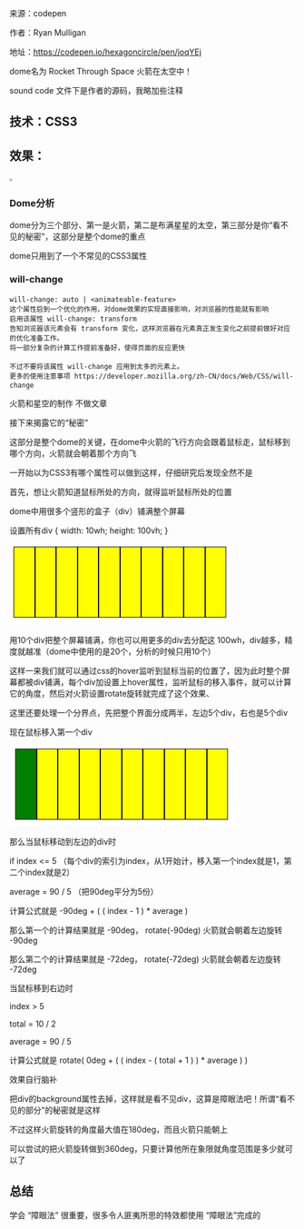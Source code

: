 

来源：codepen

作者：Ryan Mulligan

地址：https://codepen.io/hexagoncircle/pen/joqYEj

dome名为 Rocket Through Space  火箭在太空中！

sound code 文件下是作者的源码，我略加些注释





## 技术：CSS3

## 效果：

<img src="E:\Practice\CSS3 dome\Dome\Rocket Through Space\img\2020-07-24_220123.png" style="zoom:33%;" />



### Dome分析

dome分为三个部分、第一是火箭，第二是布满星星的太空，第三部分是你“看不见的秘密”，这部分是整个dome的重点

 dome只用到了一个不常见的CSS3属性

### will-change

```
will-change: auto | <animateable-feature>
这个属性启到一个优化的作用，对dome效果的实现直接影响，对浏览器的性能就有影响
启用该属性 will-change: transform 
告知浏览器该元素会有 transform 变化，这样浏览器在元素真正发生变化之前提前做好对应的优化准备工作。
将一部分复杂的计算工作提前准备好，使得页面的反应更快

不过不要将该属性 will-change 应用到太多的元素上。
更多的使用注意事项 https://developer.mozilla.org/zh-CN/docs/Web/CSS/will-change 
```



火箭和星空的制作 不做文章

接下来揭露它的“秘密”

这部分是整个dome的关键，在dome中火箭的飞行方向会跟着鼠标走，鼠标移到哪个方向，火箭就会朝着那个方向飞

一开始以为CSS3有哪个属性可以做到这样，仔细研究后发现全然不是



首先，想让火箭知道鼠标所处的方向，就得监听鼠标所处的位置

dome中用很多个竖形的盒子（div）铺满整个屏幕

设置所有div { width: 10wh; height: 100vh; } 

![2020-07-23_204505](.\img\2020-07-23_221317.png)

用10个div把整个屏幕铺满，你也可以用更多的div去分配这 100wh，div越多，精度就越准（dome中使用的是20个，分析的时候只用10个）

这样一来我们就可以通过css的hover监听到鼠标当前的位置了，因为此时整个屏幕都被div铺满，每个div加设置上hover属性，监听鼠标的移入事件，就可以计算它的角度，然后对火箭设置rotate旋转就完成了这个效果、

这里还要处理一个分界点，先把整个界面分成两半，左边5个div，右也是5个div

现在鼠标移入第一个div

![](img\2020-07-23_204505.png)

那么当鼠标移动到左边的div时 

if   index <= 5  （每个div的索引为index，从1开始计，移入第一个index就是1，第二个index就是2）

average = 90 / 5   （把90deg平分为5份）

计算公式就是    -90deg + ( ( index  -  1 )  *  average  )  

那么第一个的计算结果就是 -90deg， rotate(-90deg) 火箭就会朝着左边旋转 -90deg

那么第二个的计算结果就是 -72deg， rotate(-72deg) 火箭就会朝着左边旋转 -72deg



当鼠标移到右边时

index > 5

total = 10 / 2

average = 90 / 5

计算公式就是   rotate( 0deg + ( ( index - ( total  + 1 ) )  * average  ) )  

效果自行脑补



把div的background属性去掉，这样就是看不见div，这算是障眼法吧！所谓“看不见的部分”的秘密就是这样

不过这样火箭旋转的角度最大值在180deg，而且火箭只能朝上

可以尝试的把火箭旋转做到360deg，只要计算他所在象限就角度范围是多少就可以了



## 总结

学会 “障眼法” 很重要，很多令人匪夷所思的特效都使用 “障眼法”完成的

